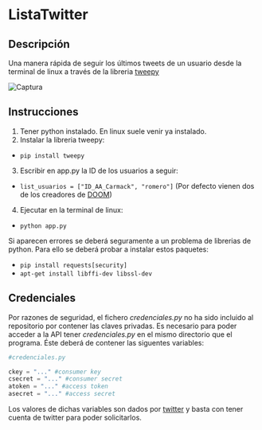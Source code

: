 # ListaTwitter

## Descripción
Una manera rápida de seguir los últimos tweets de un usuario desde la terminal de linux a través de la libreria [tweepy](https://github.com/tweepy/tweepy)

![Captura](http://i.imgur.com/knHT0V7.png?1)

## Instrucciones
1. Tener python instalado. En linux suele venir ya instalado.
2. Instalar la libreria tweepy:
  * `pip install tweepy`
3. Escribir en app.py la ID de los usuarios a seguir:
  * `list_usuarios = ["ID_AA_Carmack", "romero"]`
  (Por defecto vienen dos de los creadores de [DOOM](https://github.com/id-Software/DOOM))
4. Ejecutar en la terminal de linux:
  * `python app.py`
  
Si aparecen errores se deberá seguramente a un problema de librerias de python.
Para ello se deberá probar a instalar estos paquetes:
  * `pip install requests[security]`
  * `apt-get install libffi-dev libssl-dev`
  
## Credenciales
Por razones de seguridad, el fichero *credenciales.py* no ha sido incluido al repositorio por contener las claves privadas.
Es necesario para poder acceder a la API tener *credenciales.py* en el mismo directorio que el programa.
Éste deberá de contener las siguentes variables:

```python
#credenciales.py

ckey = "..." #consumer key 
csecret = "..." #consumer secret  
atoken = "..." #access token  
asecret = "..." #access secret 
```

Los valores de dichas variables son dados por [twitter](https://dev.twitter.com) y basta con tener cuenta de twitter para poder solicitarlos.
